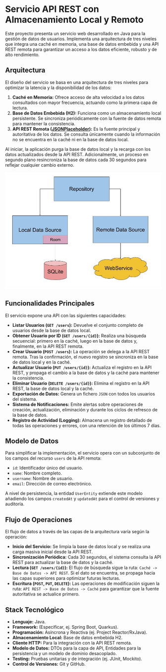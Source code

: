 # Servicio API REST con Almacenamiento Local y Remoto

Este proyecto presenta un servicio web desarrollado en Java para la gestión de datos de usuarios. Implementa una arquitectura de tres niveles que integra una caché en memoria, una base de datos embebida y una API REST remota para garantizar un acceso a los datos eficiente, robusto y de alto rendimiento.

## Arquitectura

El diseño del servicio se basa en una arquitectura de tres niveles para optimizar la latencia y la disponibilidad de los datos:

1.  **Caché en Memoria:** Ofrece acceso de alta velocidad a los datos consultados con mayor frecuencia, actuando como la primera capa de lectura.
2.  **Base de Datos Embebida (H2):** Funciona como un almacenamiento local persistente. Se sincroniza periódicamente con la fuente de datos remota para mantener la consistencia.
3.  **API REST Remota ([JSONPlaceholder](https://jsonplaceholder.typicode.com/)):** Es la fuente principal y autoritativa de los datos. Se consulta únicamente cuando la información no se encuentra en la caché ni en la base de datos local.

Al iniciar, la aplicación purga la base de datos local y la recarga con los datos actualizados desde la API REST. Adicionalmente, un proceso en segundo plano resincroniza la base de datos cada 30 segundos para reflejar cualquier cambio externo.

![Diagrama de la arquitectura](/images/remote_repository.jpg)

## Funcionalidades Principales

El servicio expone una API con las siguientes capacidades:

-   **Listar Usuarios (`GET /users`):** Devuelve el conjunto completo de usuarios desde la base de datos local.
-   **Obtener Usuario por ID (`GET /users/{id}`):** Realiza una búsqueda secuencial: primero en la caché, luego en la base de datos y, finalmente, en la API REST remota.
-   **Crear Usuario (`POST /users`):** La operación se delega a la API REST remota. Tras la confirmación, el nuevo registro se sincroniza en la base de datos local y en la caché.
-   **Actualizar Usuario (`PUT /users/{id}`):** Actualiza el registro en la API REST, y propaga el cambio a la base de datos y la caché para mantener la consistencia.
-   **Eliminar Usuario (`DELETE /users/{id}`):** Elimina el registro en la API REST, la base de datos local y la caché.
-   **Exportación de Datos:** Genera un fichero `JSON` con todos los usuarios del sistema.
-   **Sistema de Notificaciones:** Emite alertas sobre operaciones de creación, actualización, eliminación y durante los ciclos de refresco de la base de datos.
-   **Registro de Actividad (Logging):** Almacena un registro detallado de todas las operaciones y errores, con una retención de los últimos 7 días.

## Modelo de Datos

Para simplificar la implementación, el servicio opera con un subconjunto de los campos del recurso `users` de la API remota:

-   `id`: Identificador único del usuario.
-   `name`: Nombre completo.
-   `username`: Nombre de usuario.
-   `email`: Dirección de correo electrónico.

A nivel de persistencia, la entidad `UserEntity` extiende este modelo añadiendo los campos `createdAt` y `updatedAt` para el control de versiones y auditoría.

## Flujo de Operaciones

El flujo de datos a través de las capas de la arquitectura varía según la operación:

-   **Inicio del Servicio:** Se limpia la base de datos local y se realiza una carga masiva inicial desde la API REST.
-   **Sincronización Periódica:** Cada 30 segundos, el sistema consulta la API REST para actualizar la base de datos y la caché.
-   **Lectura (`GET /users/{id}`):** El flujo de búsqueda sigue la ruta: `Caché -> Base de Datos -> API REST`. Si el dato se encuentra, se propaga hacia las capas superiores para optimizar futuras lecturas.
-   **Escritura (`POST`, `PUT`, `DELETE`):** Las operaciones de modificación siguen la ruta: `API REST -> Base de Datos -> Caché` para garantizar que la fuente autoritativa se actualice primero.

## Stack Tecnológico

-   **Lenguaje:** Java.
-   **Framework:** (Especificar, ej. Spring Boot, Quarkus).
-   **Programación:** Asíncrona y Reactiva (ej. Project Reactor/RxJava).
-   **Almacenamiento Local:** Base de datos embebida H2.
-   **Cliente HTTP:** Para la integración con la API REST remota.
-   **Modelo de Datos:** DTOs para la capa de API, Entidades para la persistencia y un modelo de dominio desacoplado.
-   **Testing:** Pruebas unitarias y de integración (ej. JUnit, Mockito).
-   **Control de Versiones:** Git y GitHub.
